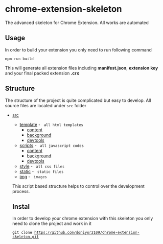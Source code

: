 # chrome-extension-skeleton
The advanced skeleton for Chrome Extension. All works are automated

## Usage
In order to build your extension you only need to run following command

<code>npm run build</code>

This will generate all extension files including **manifest.json**, **extension key** and your final packed extension **.crx**

## Structure
The structure of the project is quite complicated but easy to develop. All source files are located under <code>src</code> folder

 * [src](./src)
   * [template](./src/templates) - <code> all html templates </code>
        * [content](./src/templates/content)
        * [background](./src/templates/background) 
        * [devtools](./src/templates/devtools) 
   * [scripts](./src/scripts)    - <code> all javascript codes  </code>
        * [content](./src/scripts/content)
        * [background](./src/scripts/background) 
        * [devtools](./src/scripts/devtools) 
   * [style](./src/style)        - <code> all css files</code>
   * [static](./src/static)      - <code> static files  </code>
   * [img](./src/img)            - <code> images </code>
   
   This script based structure helps to control over the development process.
   
   ## Instal
   
   In order to develop your chrome extension with this skeleton you only need to clone the project and work in it
   
   <code>git clone https://github.com/doniyor2109/chrome-extension-skeleton.git </code>
